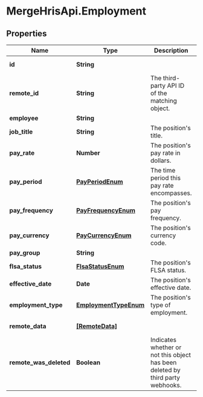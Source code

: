 # MergeHrisApi.Employment

## Properties

Name | Type | Description | Notes
------------ | ------------- | ------------- | -------------
**id** | **String** |  | [optional] [readonly] 
**remote_id** | **String** | The third-party API ID of the matching object. | [optional] 
**employee** | **String** |  | [optional] 
**job_title** | **String** | The position&#39;s title. | [optional] 
**pay_rate** | **Number** | The position&#39;s pay rate in dollars. | [optional] 
**pay_period** | [**PayPeriodEnum**](PayPeriodEnum.md) | The time period this pay rate encompasses. | [optional] 
**pay_frequency** | [**PayFrequencyEnum**](PayFrequencyEnum.md) | The position&#39;s pay frequency. | [optional] 
**pay_currency** | [**PayCurrencyEnum**](PayCurrencyEnum.md) | The position&#39;s currency code. | [optional] 
**pay_group** | **String** |  | [optional] 
**flsa_status** | [**FlsaStatusEnum**](FlsaStatusEnum.md) | The position&#39;s FLSA status. | [optional] 
**effective_date** | **Date** | The position&#39;s effective date. | [optional] 
**employment_type** | [**EmploymentTypeEnum**](EmploymentTypeEnum.md) | The position&#39;s type of employment. | [optional] 
**remote_data** | [**[RemoteData]**](RemoteData.md) |  | [optional] [readonly] 
**remote_was_deleted** | **Boolean** | Indicates whether or not this object has been deleted by third party webhooks. | [optional] [readonly] 


